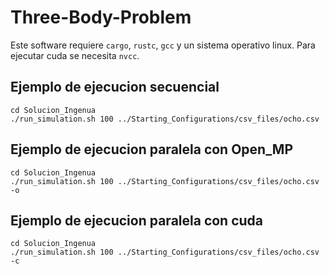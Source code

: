 # Three-Body-Problem
Este software requiere `cargo`, `rustc`, `gcc` y un sistema operativo linux.
Para ejecutar cuda se necesita `nvcc`.

## Ejemplo de ejecucion secuencial
    cd Solucion_Ingenua
    ./run_simulation.sh 100 ../Starting_Configurations/csv_files/ocho.csv

## Ejemplo de ejecucion paralela con Open_MP
    cd Solucion_Ingenua
    ./run_simulation.sh 100 ../Starting_Configurations/csv_files/ocho.csv -o

## Ejemplo de ejecucion paralela con cuda
    cd Solucion_Ingenua
    ./run_simulation.sh 100 ../Starting_Configurations/csv_files/ocho.csv -c




